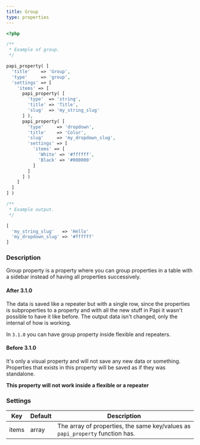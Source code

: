 ```yaml
---
title: Group
type: properties
---
```


```php
<?php

/**
 * Example of group.
 */

papi_property( [
  'title'    => 'Group',
  'type'     => 'group',
  'settings' => [
    'items' => [
      papi_property( [
        'type'  => 'string',
        'title' => 'Title',
        'slug'  => 'my_string_slug'
      ] ),
      papi_property( [
        'type'     => 'dropdown',
        'title'    => 'Color',
        'slug'     => 'my_dropdown_slug',
        'settings' => [
          'items' => [
            'White' => '#ffffff',
            'Black' => '#000000'
          ]
        ]
      ] )
    ]
  ]
] )

/**
 * Example output.
 */

[
  'my_string_slug'   => 'Hello'
  'my_dropdown_slug' => '#ffffff'
]
```

### Description

Group property is a property where you can group properties in a table with a sidebar instead of having all properties successively.

#### After 3.1.0

The data is saved like a repeater but with a single row, since the properties is subproperties to a property and with all the new stuff in Papi it wasn't possible to have it like before. The output data isn't changed, only the internal of how is working.

In `3.1.0` you can have group property inside flexible and repeaters.

#### Before 3.1.0

It's only a visual property and will not save any new data or something. Properties that exists in this property will be saved as if they was standalone.

**This property will not work inside a flexible or a repeater**

### Settings

Key           | Default       | Description
--------------|---------------|----------------------------------------------------------
items         | array         | The array of properties, the same key/values as `papi_property` function has.
